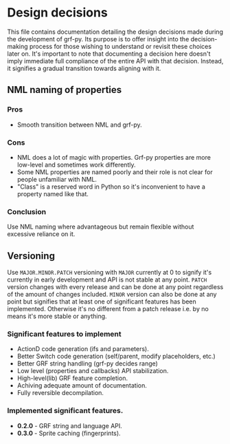 # Design decisions
This file contains documentation detailing the design decisions made during the development of grf-py. Its purpose is to offer insight into the decision-making process for those wishing to understand or revisit these choices later on. It's important to note that documenting a decision here doesn't imply immediate full compliance of the entire API with that decision. Instead, it signifies a gradual transition towards aligning with it.

## NML naming of properties
### Pros
- Smooth transition between NML and grf-py.
### Cons
- NML does a lot of magic with properties. Grf-py properties are more low-level and sometimes work differently.
- Some NML properties are named poorly and their role is not clear for people unfamiliar with NML.
- "Class" is a reserved word in Python so it's inconvenient to have a property named like that.
### Conclusion
Use NML naming where advantageous but remain flexible without excessive reliance on it.


## Versioning
Use `MAJOR.MINOR.PATCH` versioning with `MAJOR` currently at 0 to signify it's currently in early development and API is not stable at any point.
`PATCH` version changes with every release and can be done at any point regardless of the amount of changes included.
`MINOR` version can also be done at any point but signifies that at least one of significant features has been implemented. Otherwise it's no different from a patch release i.e. by no means it's more stable or anything.

### Significant features to implement
- ActionD code generation (ifs and parameters).
- Better Switch code generation (self/parent, modify placeholders, etc.)
- Better GRF string handling (grf-py decides range)
- Low level (properties and callbacks) API stabilization.
- High-level(lib) GRF feature completion.
- Achiving adequate amount of documentation.
- Fully reversible decompilation.

### Implemented significant features.
- **0.2.0** - GRF string and language API.
- **0.3.0** - Sprite caching (fingerprints).
